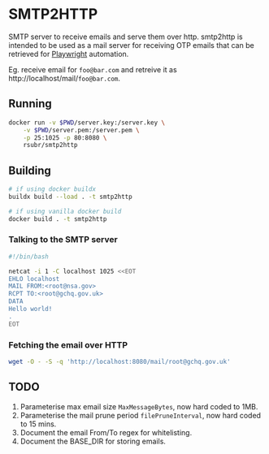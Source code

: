 # SMTP2HTTP

SMTP server to receive emails and serve them over http. smtp2http is intended to be used as a mail server for receiving OTP emails that can be retrieved for [Playwright](https://playwright.dev) automation.


Eg. receive email for `foo@bar.com` and retreive it as http://localhost/mail/`foo@bar.com`.

## Running

```bash
docker run -v $PWD/server.key:/server.key \
    -v $PWD/server.pem:/server.pem \
    -p 25:1025 -p 80:8080 \
    rsubr/smtp2http
```

## Building

```bash
# if using docker buildx
buildx build --load . -t smtp2http

# if using vanilla docker build
docker build . -t smtp2http

```

### Talking to the SMTP server

```bash
#!/bin/bash

netcat -i 1 -C localhost 1025 <<EOT
EHLO localhost
MAIL FROM:<root@nsa.gov>
RCPT TO:<root@gchq.gov.uk>
DATA
Hello world!
.
EOT
```

### Fetching the email over HTTP

```bash
wget -O - -S -q 'http://localhost:8080/mail/root@gchq.gov.uk'
```


## TODO

1. Parameterise max email size `MaxMessageBytes`, now hard coded to 1MB.
2. Parameterise the mail prune period `filePruneInterval`, now hard coded to 15 mins.
3. Document the email From/To regex for whitelisting.
4. Document the BASE_DIR for storing emails.